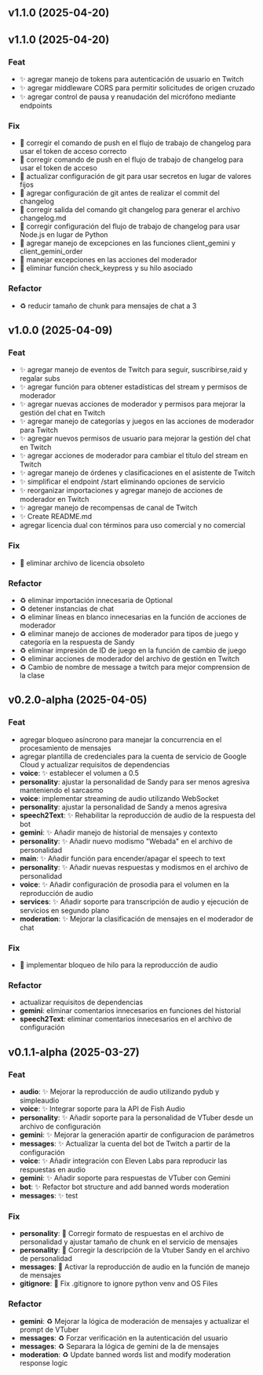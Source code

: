 ## v1.1.0 (2025-04-20)

## v1.1.0 (2025-04-20)

### Feat

- ✨ agregar manejo de tokens para autenticación de usuario en Twitch
- ✨ agregar middleware CORS para permitir solicitudes de origen cruzado
- ✨ agregar control de pausa y reanudación del micrófono mediante endpoints

### Fix

- 🐛 corregir el comando de push en el flujo de trabajo de changelog para usar el token de acceso correcto
- 🐛 corregir comando de push en el flujo de trabajo de changelog para usar el token de acceso
- 🐛 actualizar configuración de git para usar secretos en lugar de valores fijos
- 🐛 agregar configuración de git antes de realizar el commit del changelog
- 🐛 corregir salida del comando git changelog para generar el archivo changelog.md
- 🐛 corregir configuración del flujo de trabajo de changelog para usar Node.js en lugar de Python
- 🐛 agregar manejo de excepciones en las funciones client_gemini y client_gemini_order
- 🐛 manejar excepciones en las acciones del moderador
- 🐛 eliminar función check_keypress y su hilo asociado

### Refactor

- ♻️ reducir tamaño de chunk para mensajes de chat a 3

## v1.0.0 (2025-04-09)

### Feat

- ✨ agregar manejo de eventos de Twitch para seguir, suscribirse,raid y regalar subs
- ✨ agregar función para obtener estadísticas del stream y permisos de moderador
- ✨ agregar nuevas acciones de moderador y permisos para mejorar la gestión del chat en Twitch
- ✨ agregar manejo de categorías y juegos en las acciones de moderador para Twitch
- ✨ agregar nuevos permisos de usuario para mejorar la gestión del chat en Twitch
- ✨ agregar acciones de moderador para cambiar el título del stream en Twitch
- ✨ agregar manejo de órdenes y clasificaciones en el asistente de Twitch
- ✨ simplificar el endpoint /start eliminando opciones de servicio
- ✨ reorganizar importaciones y agregar manejo de acciones de moderador en Twitch
- ✨ agregar manejo de recompensas de canal de Twitch
- ✨ Create README.md
- agregar licencia dual con términos para uso comercial y no comercial

### Fix

- :bug: eliminar archivo de licencia obsoleto

### Refactor

- ♻️ eliminar importación innecesaria de Optional
- ♻️  detener instancias de chat
- ♻️ eliminar líneas en blanco innecesarias en la función de acciones de moderador
- ♻️ eliminar manejo de acciones de moderador para tipos de juego y categoría en la respuesta de Sandy
- ♻️ eliminar impresión de ID de juego en la función de cambio de juego
- ♻️ eliminar acciones de moderador del archivo de gestión en Twitch
- ♻️ Cambio de nombre de message a twitch para mejor comprension de la clase

## v0.2.0-alpha (2025-04-05)

### Feat

- agregar bloqueo asíncrono para manejar la concurrencia en el procesamiento de mensajes
- agregar plantilla de credenciales para la cuenta de servicio de Google Cloud y actualizar requisitos de dependencias
- **voice**: :sparkles: establecer el volumen a 0.5
- **personality**: ajustar la personalidad de Sandy para ser menos agresiva manteniendo el sarcasmo
- **voice**: implementar streaming de audio utilizando WebSocket
- **personality**: ajustar la personalidad de Sandy a menos agresiva
- **speech2Text**: :sparkles: Rehabilitar la reproducción de audio de la respuesta del bot
- **gemini**: :sparkles: Añadir manejo de historial de mensajes y contexto
- **personality**: :sparkles: Añadir nuevo modismo "Webada" en el archivo de personalidad
- **main**: :sparkles: Añadir función para encender/apagar el speech to text
- **personality**: :sparkles: Añadir nuevas respuestas y modismos en el archivo de personalidad
- **voice**: :sparkles: Añadir configuración de prosodia para el volumen en la reproducción de audio
- **services**: :sparkles: Añadir soporte para transcripción de audio y ejecución de servicios en segundo plano
- **moderation**: :sparkles: Mejorar la clasificación de mensajes en el moderador de chat

### Fix

- :bug:  implementar bloqueo de hilo para la reproducción de audio

### Refactor

- actualizar requisitos de dependencias
- **gemini**: eliminar comentarios innecesarios en funciones del historial
- **speech2Text**: eliminar comentarios innecesarios en el archivo de configuración

## v0.1.1-alpha (2025-03-27)

### Feat

- **audio**: :sparkles: Mejorar la reproducción de audio utilizando pydub y simpleaudio
- **voice**: :sparkles: Integrar soporte para la API de Fish Audio
- **personality**: :sparkles: Añadir soporte para la personalidad de VTuber desde un archivo de configuración
- **gemini**: :sparkles: Mejorar la generación apartir de configuracion de parámetros
- **messages**: :sparkles: Actualizar la cuenta del bot de Twitch a partir de la configuración
- **voice**: :sparkles: Añadir integración con Eleven Labs para reproducir las respuestas en audio
- **gemini**: :sparkles: Añadir soporte para respuestas de VTuber con Gemini
- **bot**: :sparkles: Refactor bot structure and add banned words moderation
- **messages**: :sparkles: test

### Fix

- **personality**: :bug: Corregir formato de respuestas en el archivo de personalidad y ajustar tamaño de chunk en el servicio de mensajes
- **personality**: :bug: Corregir la descripción de la Vtuber Sandy en el archivo de personalidad
- **messages**: :bug: Activar la reproducción de audio en la función de manejo de mensajes
- **gitignore**: :bug: Fix .gitignore to ignore python venv and OS Files

### Refactor

- **gemini**: :recycle: Mejorar la lógica de moderación de mensajes y actualizar el prompt de VTuber
- **messages**: :recycle: Forzar verificación en la autenticación del usuario
- **messages**: :recycle: Separara la lógica de gemini de la de mensajes
- **moderation**: :recycle: Update banned words list and modify moderation response logic
